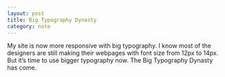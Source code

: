 ```yaml
---
layout: post
title: Big Typography Dynasty
category: note
---
```


<div class=txt>
  <p>My site is now more responsive with big typography. I know most of the designers are still making their webpages with font size from 12px to 14px. But it’s time to use bigger typography now. The Big Typography Dynasty has come.</p>
</div>